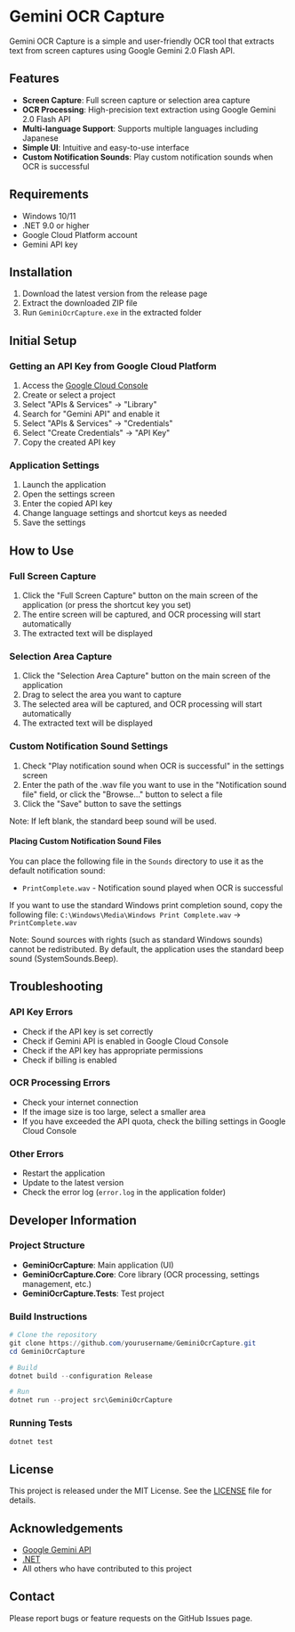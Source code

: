 # Gemini OCR Capture

Gemini OCR Capture is a simple and user-friendly OCR tool that extracts text from screen captures using Google Gemini 2.0 Flash API.

## Features

- **Screen Capture**: Full screen capture or selection area capture
- **OCR Processing**: High-precision text extraction using Google Gemini 2.0 Flash API
- **Multi-language Support**: Supports multiple languages including Japanese
- **Simple UI**: Intuitive and easy-to-use interface
- **Custom Notification Sounds**: Play custom notification sounds when OCR is successful

## Requirements

- Windows 10/11
- .NET 9.0 or higher
- Google Cloud Platform account
- Gemini API key

## Installation

1. Download the latest version from the release page
2. Extract the downloaded ZIP file
3. Run `GeminiOcrCapture.exe` in the extracted folder

## Initial Setup

### Getting an API Key from Google Cloud Platform

1. Access the [Google Cloud Console](https://console.cloud.google.com/)
2. Create or select a project
3. Select "APIs & Services" → "Library"
4. Search for "Gemini API" and enable it
5. Select "APIs & Services" → "Credentials"
6. Select "Create Credentials" → "API Key"
7. Copy the created API key

### Application Settings

1. Launch the application
2. Open the settings screen
3. Enter the copied API key
4. Change language settings and shortcut keys as needed
5. Save the settings

## How to Use

### Full Screen Capture

1. Click the "Full Screen Capture" button on the main screen of the application (or press the shortcut key you set)
2. The entire screen will be captured, and OCR processing will start automatically
3. The extracted text will be displayed

### Selection Area Capture

1. Click the "Selection Area Capture" button on the main screen of the application
2. Drag to select the area you want to capture
3. The selected area will be captured, and OCR processing will start automatically
4. The extracted text will be displayed

### Custom Notification Sound Settings

1. Check "Play notification sound when OCR is successful" in the settings screen
2. Enter the path of the .wav file you want to use in the "Notification sound file" field, or click the "Browse..." button to select a file
3. Click the "Save" button to save the settings

Note: If left blank, the standard beep sound will be used.

#### Placing Custom Notification Sound Files

You can place the following file in the `Sounds` directory to use it as the default notification sound:
- `PrintComplete.wav` - Notification sound played when OCR is successful

If you want to use the standard Windows print completion sound, copy the following file:
`C:\Windows\Media\Windows Print Complete.wav` → `PrintComplete.wav`

Note: Sound sources with rights (such as standard Windows sounds) cannot be redistributed. By default, the application uses the standard beep sound (SystemSounds.Beep).

## Troubleshooting

### API Key Errors

- Check if the API key is set correctly
- Check if Gemini API is enabled in Google Cloud Console
- Check if the API key has appropriate permissions
- Check if billing is enabled

### OCR Processing Errors

- Check your internet connection
- If the image size is too large, select a smaller area
- If you have exceeded the API quota, check the billing settings in Google Cloud Console

### Other Errors

- Restart the application
- Update to the latest version
- Check the error log (`error.log` in the application folder)

## Developer Information

### Project Structure

- **GeminiOcrCapture**: Main application (UI)
- **GeminiOcrCapture.Core**: Core library (OCR processing, settings management, etc.)
- **GeminiOcrCapture.Tests**: Test project

### Build Instructions

```powershell
# Clone the repository
git clone https://github.com/yourusername/GeminiOcrCapture.git
cd GeminiOcrCapture

# Build
dotnet build --configuration Release

# Run
dotnet run --project src\GeminiOcrCapture
```

### Running Tests

```powershell
dotnet test
```

## License

This project is released under the MIT License. See the [LICENSE](LICENSE) file for details.

## Acknowledgements

- [Google Gemini API](https://ai.google.dev/gemini-api)
- [.NET](https://dotnet.microsoft.com/)
- All others who have contributed to this project

## Contact

Please report bugs or feature requests on the GitHub Issues page. 